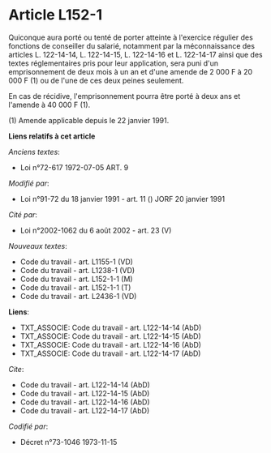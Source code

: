 # Article L152-1

Quiconque aura porté ou tenté de porter atteinte à l'exercice régulier des fonctions de conseiller du salarié, notamment par
la méconnaissance des articles L. 122-14-14, L. 122-14-15, L. 122-14-16 et L. 122-14-17 ainsi que des textes réglementaires
pris pour leur application, sera puni d'un emprisonnement de deux mois à un an et d'une amende de 2 000 F à 20 000 F (1) ou
de l'une de ces deux peines seulement.

En cas de récidive, l'emprisonnement pourra être porté à deux ans et l'amende à 40 000 F (1).

(1) Amende applicable depuis le 22 janvier 1991.

**Liens relatifs à cet article**

_Anciens textes_:

  - Loi n°72-617 1972-07-05 ART. 9

_Modifié par_:

  - Loi n°91-72 du 18 janvier 1991 - art. 11 () JORF 20 janvier 1991

_Cité par_:

  - Loi n°2002-1062 du 6 août 2002 - art. 23 (V)

_Nouveaux textes_:

  - Code du travail - art. L1155-1 (VD)
  - Code du travail - art. L1238-1 (VD)
  - Code du travail - art. L152-1-1 (M)
  - Code du travail - art. L152-1-1 (T)
  - Code du travail - art. L2436-1 (VD)

**Liens**:

  - TXT_ASSOCIE: Code du travail - art. L122-14-14 (AbD)
  - TXT_ASSOCIE: Code du travail - art. L122-14-15 (AbD)
  - TXT_ASSOCIE: Code du travail - art. L122-14-16 (AbD)
  - TXT_ASSOCIE: Code du travail - art. L122-14-17 (AbD)

_Cite_:

  - Code du travail - art. L122-14-14 (AbD)
  - Code du travail - art. L122-14-15 (AbD)
  - Code du travail - art. L122-14-16 (AbD)
  - Code du travail - art. L122-14-17 (AbD)

_Codifié par_:

  - Décret n°73-1046 1973-11-15
